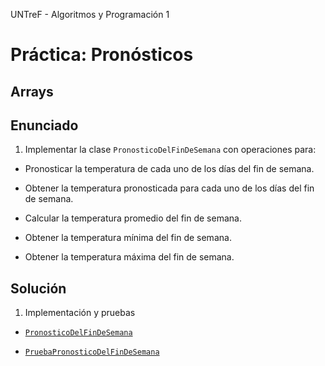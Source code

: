 UNTreF - Algoritmos y Programación 1

# Práctica: Pronósticos

## Arrays 

## Enunciado

1. Implementar la clase `PronosticoDelFinDeSemana` con operaciones para:
	
* Pronosticar la temperatura de cada uno de los días del fin de semana.
	
* Obtener la temperatura pronosticada para cada uno de los días del fin de semana.
	
* Calcular la temperatura promedio del fin de semana.
	
* Obtener la temperatura mínima del fin de semana.
	
* Obtener la temperatura máxima del fin de semana.
	 

## Solución

1. Implementación y pruebas

* [`PronosticoDelFinDeSemana`](src/PronosticoDelFinDeSemana.java)

* [`PruebaPronosticoDelFinDeSemana`](src/PruebaPronosticoDelFinDeSemana.java)

	